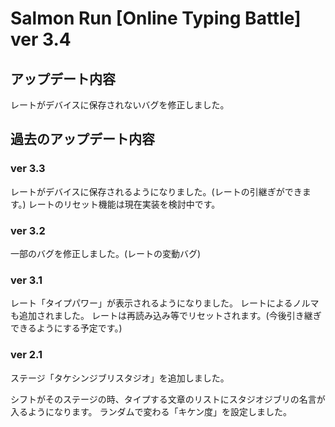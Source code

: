 # Salmon Run [Online Typing Battle] ver 3.4

## アップデート内容
レートがデバイスに保存されないバグを修正しました。

## 過去のアップデート内容
### ver 3.3
レートがデバイスに保存されるようになりました。(レートの引継ぎができます。)
レートのリセット機能は現在実装を検討中です。

### ver 3.2
一部のバグを修正しました。(レートの変動バグ)

### ver 3.1
レート「タイプパワー」が表示されるようになりました。
レートによるノルマも追加されました。
レートは再読み込み等でリセットされます。(今後引き継ぎできるようにする予定です。)

### ver 2.1
⁠ステージ「タケシンジブリスタジオ」を追加しました。

シフトがそのステージの時、タイプする文章のリストにスタジオジブリの名言が入るようになります。
ランダムで変わる「キケン度」を設定しました。
